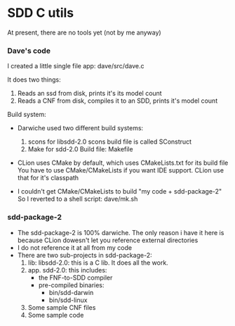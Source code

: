 # SDD C utils

At present, there are no tools yet (not by me anyway)

### Dave's code

I created a little single file app:  dave/src/dave.c

It does two things:

1. Reads an ssd from disk, prints it's its model count
2. Reads a CNF from disk, compiles it to an SDD, prints it's model count

Build system:
- Darwiche used two different build systems:
  1. scons for libsdd-2.0
     scons build file is called SConstruct
  2. Make for sdd-2.0
     Build file: Makefile
- CLion uses CMake by default, which uses CMakeLists.txt for its build file
  You have to use CMake/CMakeLists if you want IDE support.
  CLion use that for it's classpath

- I couldn't get CMake/CMakeLists to build "my code + sdd-package-2"
  So I reverted to a shell script: dave/mk.sh

### sdd-package-2
- The sdd-package-2 is 100% darwiche. The only reason i have it here is because CLion dowesn't let you reference
  external directories
- I do not reference it at all from my code
- There are two sub-projects in sdd-package-2:
  1. lib: libsdd-2.0: this is a C lib. It does all the work.
  2. app. sdd-2.0: this includes:
     - the FNF-to-SDD compiler
     - pre-compiled binaries:
       - bin/sdd-darwin
       - bin/sdd-linux
  3. Some sample CNF files
  4. Some sample code

